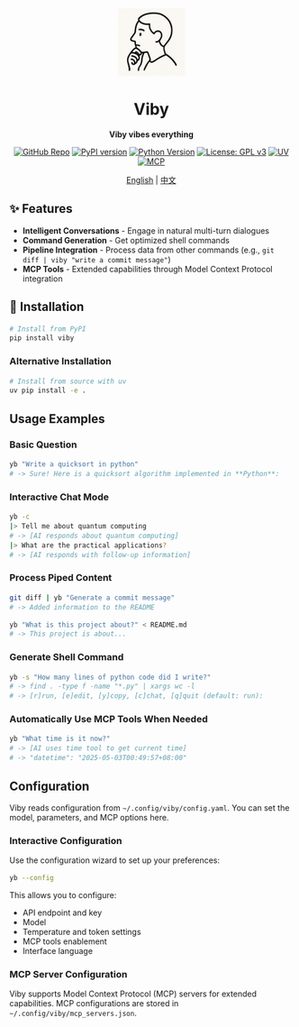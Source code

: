 <div align="center">
  <img src="https://raw.githubusercontent.com/JohanLi233/viby/main/assets/viby-icon.png" alt="Viby Logo" width="120" height="120">
  <h1>Viby</h1>
  <!-- <p><strong>Viby vibes everything</strong> - Your universal agent for solving any task</p> -->
  <p><strong>Viby vibes everything</strong></p>
</div>

<p align="center">
  <a href="https://github.com/JohanLi233/viby"><img src="https://img.shields.io/badge/GitHub-viby-181717?logo=github" alt="GitHub Repo"></a>
  <a href="https://pypi.org/project/viby/"><img src="https://img.shields.io/pypi/v/viby?color=brightgreen" alt="PyPI version"></a>
  <a href="https://www.python.org/downloads/release/python-3100/"><img src="https://img.shields.io/badge/python-3.10%2B-blue" alt="Python Version"></a>
  <a href="https://www.gnu.org/licenses/gpl-3.0"><img src="https://img.shields.io/badge/License-GPLv3-blue.svg" alt="License: GPL v3"></a>
  <a href="https://github.com/astral-sh/uv"><img src="https://img.shields.io/badge/UV-Package%20Manager-blueviolet" alt="UV"></a>
  <a href="https://github.com/estitesc/mission-control-link"><img src="https://img.shields.io/badge/MCP-Compatible-brightgreen" alt="MCP"></a>
</p>

<p align="center">
  <a href="https://github.com/JohanLi233/viby/blob/main/README.md">English</a> | 
  <a href="https://github.com/JohanLi233/viby/blob/main/README.zh-CN.md">中文</a>
</p>

<!-- ## 🚀 Overview

Viby is a powerful AI agent that lives in your terminal, designed to solve virtually any task you throw at it. Whether you need code assistance, shell commands, information retrieval, or creative content - Viby vibes with your needs and delivers solutions instantly. -->

## ✨ Features

- **Intelligent Conversations** - Engage in natural multi-turn dialogues
- **Command Generation** - Get optimized shell commands
- **Pipeline Integration** - Process data from other commands (e.g., `git diff | viby "write a commit message"`)
- **MCP Tools** - Extended capabilities through Model Context Protocol integration

## 🔧 Installation

```sh
# Install from PyPI
pip install viby
```

### Alternative Installation

```sh
# Install from source with uv
uv pip install -e .
```

## Usage Examples

### Basic Question

```sh
yb "Write a quicksort in python"
# -> Sure! Here is a quicksort algorithm implemented in **Python**:
```

### Interactive Chat Mode

```sh
yb -c
|> Tell me about quantum computing
# -> [AI responds about quantum computing]
|> What are the practical applications?
# -> [AI responds with follow-up information]
```

### Process Piped Content

```sh
git diff | yb "Generate a commit message"
# -> Added information to the README
```

```sh
yb "What is this project about?" < README.md
# -> This project is about...
```


### Generate Shell Command

```sh
yb -s "How many lines of python code did I write?"
# -> find . -type f -name "*.py" | xargs wc -l
# -> [r]run, [e]edit, [y]copy, [c]chat, [q]quit (default: run): 
```

### Automatically Use MCP Tools When Needed

```sh
yb "What time is it now?"
# -> [AI uses time tool to get current time]
# -> "datetime": "2025-05-03T00:49:57+08:00"
```

## Configuration

Viby reads configuration from `~/.config/viby/config.yaml`. You can set the model, parameters, and MCP options here.

### Interactive Configuration

Use the configuration wizard to set up your preferences:

```sh
yb --config
```

This allows you to configure:
- API endpoint and key
- Model
- Temperature and token settings
- MCP tools enablement
- Interface language

### MCP Server Configuration

Viby supports Model Context Protocol (MCP) servers for extended capabilities. MCP configurations are stored in `~/.config/viby/mcp_servers.json`.
